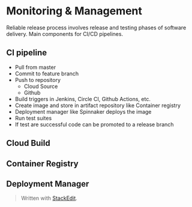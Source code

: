 # Monitoring & Management

Reliable release process involves release and testing phases of software delivery. Main components for CI/CD pipelines.

## CI pipeline
- Pull from master
- Commit to feature branch
- Push to repository
	- Cloud Source
	- Github
- Build triggers in Jenkins, Circle CI, Github Actions, etc.
- Create image and store in artifact repository like Container registry
- Deployment manager like Spinnaker deploys the image
- Run test suites 
- If test are successful code can be promoted to a release branch

##  Cloud Build


## Container Registry


## Deployment Manager

> Written with [StackEdit](https://stackedit.io/).
<!--stackedit_data:
eyJoaXN0b3J5IjpbMTU4NzU3MDc0OCwtMTQ2Njk1MTQxNSwtMT
Y0MDQyNTE4Nl19
-->